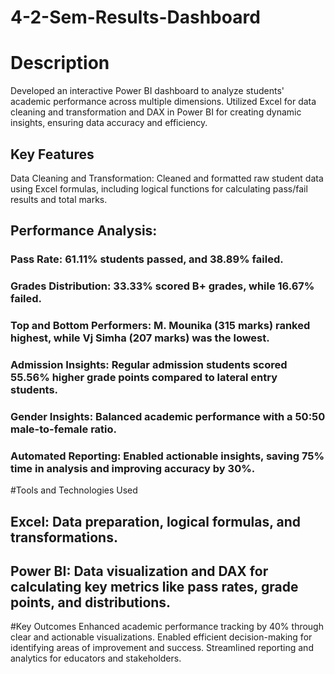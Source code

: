 # 4-2-Sem-Results-Dashboard
# Description
Developed an interactive Power BI dashboard to analyze students' academic performance across multiple dimensions. Utilized Excel for data cleaning and transformation and DAX in Power BI for creating dynamic insights, ensuring data accuracy and efficiency.

## Key Features
Data Cleaning and Transformation: Cleaned and formatted raw student data using Excel formulas, including logical functions for calculating pass/fail results and total marks.

## Performance Analysis:

### Pass Rate: 61.11% students passed, and 38.89% failed.
### Grades Distribution: 33.33% scored B+ grades, while 16.67% failed.
### Top and Bottom Performers: M. Mounika (315 marks) ranked highest, while Vj Simha (207 marks) was the lowest.
### Admission Insights: Regular admission students scored 55.56% higher grade points compared to lateral entry students.
### Gender Insights: Balanced academic performance with a 50:50 male-to-female ratio.
### Automated Reporting: Enabled actionable insights, saving 75% time in analysis and improving accuracy by 30%.

#Tools and Technologies Used
## Excel: Data preparation, logical formulas, and transformations.
## Power BI: Data visualization and DAX for calculating key metrics like pass rates, grade points, and distributions.

#Key Outcomes
Enhanced academic performance tracking by 40% through clear and actionable visualizations.
Enabled efficient decision-making for identifying areas of improvement and success.
Streamlined reporting and analytics for educators and stakeholders.
